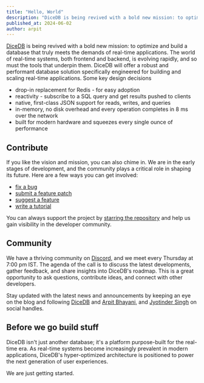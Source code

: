 ```yaml
---
title: "Hello, World"
description: "DiceDB is being revived with a bold new mission: to optimize and build a database that truly meets the demands of real-time applications. The world of real-time systems, both frontend and backend, is evolving rapidly, and so must the tools that underpin them. DiceDB will offer a robust and performant database solution specifically engineered for building and scaling real-time applications."
published_at: 2024-06-02
author: arpit
---
```


[DiceDB](https://github.com/dicedb/dice) is being revived with a bold new mission: to optimize and build a database that truly meets the demands of real-time applications. The world of real-time systems, both frontend and backend, is evolving rapidly, and so must the tools that underpin them. DiceDB will offer a robust and performant database solution specifically engineered for building and scaling real-time applications. Some key design decisions

- drop-in replacement for Redis - for easy adoption
- reactivity - subscribe to a SQL query and get results pushed to clients
- native, first-class JSON support for reads, writes, and queries
- in-memory, no disk overhead and every operation completes in 8 ms over the network
- built for modern hardware and squeezes every single ounce of performance

## Contribute

If you like the vision and mission, you can also chime in. We are in the early stages of development, and the community plays a critical role in shaping its future. Here are a few ways you can get involved:

- [fix a bug](https://github.com/DiceDB/dice/issues?q=is%3Aissue+is%3Aopen+label%3Abug+)
- [submit a feature patch](https://github.com/DiceDB/dice/issues)
- [suggest a feature](https://github.com/DiceDB/dice/discussions/new?category=ideas)
- [write a tutorial](https://github.com/DiceDB/dice/issues?q=is%3Aissue+is%3Aopen+label%3Adocumentation)

You can always support the project by [starring the repository](https://github.com/dicedb/dice) and help us gain visibility in the developer community.

## Community

We have a thriving community on [Discord,](https://discord.gg/6r8uXWtXh7) and we meet every Thursday at 7:00 pm IST.
The agenda of the call is to discuss the latest developments, gather feedback, and share insights into DiceDB's roadmap. This is a great opportunity to ask questions, contribute ideas, and connect with other developers.

Stay updated with the latest news and announcements by keeping an eye on the blog and following [DiceDB](https://twitter.com/thedicedb) and [Arpit Bhayani](https://twitter.com/arpit_bhayani), and [Jyotinder Singh](https://twitter.com/Jyotinder_Singh/) on social handles.

## Before we go build stuff

DiceDB isn't just another database; it's a platform purpose-built for the real-time era. As real-time systems become increasingly prevalent in modern applications, DiceDB's hyper-optimized architecture is positioned to power the next generation of user experiences.

We are just getting started.

